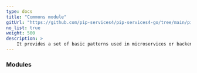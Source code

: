 ```yaml
---
type: docs
title: "Commons module"
gitUrl: "https://github.com/pip-services4/pip-services4-go/tree/main/pip-services4-aws-node"
no_list: true
weight: 500
description: > 
    It provides a set of basic patterns used in microservices or backend services. Also the module implemenets a reasonably thin abstraction layer over most fundamental functions across all languages supported by the toolkit to facilitate symmetric implementation.
---
```



### Modules

